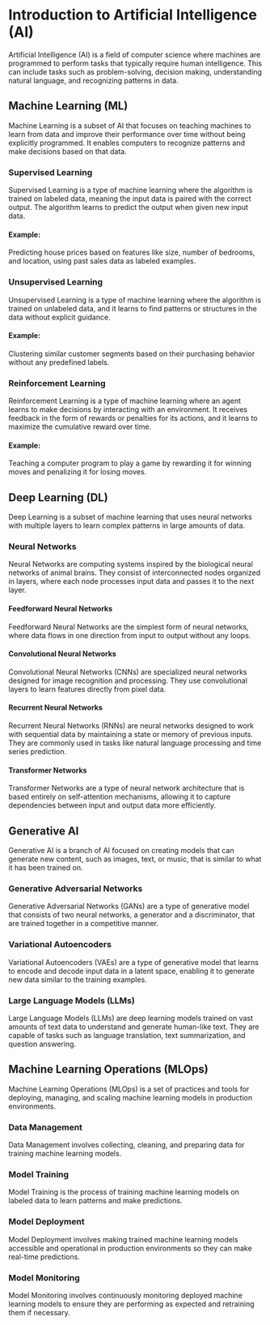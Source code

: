 # Introduction to Artificial Intelligence (AI)
Artificial Intelligence (AI) is a field of computer science where machines are programmed to perform tasks that typically require human intelligence. This can include tasks such as problem-solving, decision making, understanding natural language, and recognizing patterns in data.

## Machine Learning (ML)
Machine Learning is a subset of AI that focuses on teaching machines to learn from data and improve their performance over time without being explicitly programmed. It enables computers to recognize patterns and make decisions based on that data.

### Supervised Learning
Supervised Learning is a type of machine learning where the algorithm is trained on labeled data, meaning the input data is paired with the correct output. The algorithm learns to predict the output when given new input data.

#### Example:
Predicting house prices based on features like size, number of bedrooms, and location, using past sales data as labeled examples.

### Unsupervised Learning

Unsupervised Learning is a type of machine learning where the algorithm is trained on unlabeled data, and it learns to find patterns or structures in the data without explicit guidance.

#### Example:
Clustering similar customer segments based on their purchasing behavior without any predefined labels.

### Reinforcement Learning

Reinforcement Learning is a type of machine learning where an agent learns to make decisions by interacting with an environment. It receives feedback in the form of rewards or penalties for its actions, and it learns to maximize the cumulative reward over time.

#### Example:
Teaching a computer program to play a game by rewarding it for winning moves and penalizing it for losing moves.

## Deep Learning (DL)
Deep Learning is a subset of machine learning that uses neural networks with multiple layers to learn complex patterns in large amounts of data.

### Neural Networks
Neural Networks are computing systems inspired by the biological neural networks of animal brains. They consist of interconnected nodes organized in layers, where each node processes input data and passes it to the next layer.

#### Feedforward Neural Networks
Feedforward Neural Networks are the simplest form of neural networks, where data flows in one direction from input to output without any loops.

#### Convolutional Neural Networks
Convolutional Neural Networks (CNNs) are specialized neural networks designed for image recognition and processing. They use convolutional layers to learn features directly from pixel data.

#### Recurrent Neural Networks
Recurrent Neural Networks (RNNs) are neural networks designed to work with sequential data by maintaining a state or memory of previous inputs. They are commonly used in tasks like natural language processing and time series prediction.

#### Transformer Networks
Transformer Networks are a type of neural network architecture that is based entirely on self-attention mechanisms, allowing it to capture dependencies between input and output data more efficiently.

## Generative AI
Generative AI is a branch of AI focused on creating models that can generate new content, such as images, text, or music, that is similar to what it has been trained on.

### Generative Adversarial Networks
Generative Adversarial Networks (GANs) are a type of generative model that consists of two neural networks, a generator and a discriminator, that are trained together in a competitive manner.

### Variational Autoencoders
Variational Autoencoders (VAEs) are a type of generative model that learns to encode and decode input data in a latent space, enabling it to generate new data similar to the training examples.

### Large Language Models (LLMs)
Large Language Models (LLMs) are deep learning models trained on vast amounts of text data to understand and generate human-like text. They are capable of tasks such as language translation, text summarization, and question answering.

## Machine Learning Operations (MLOps)
Machine Learning Operations (MLOps) is a set of practices and tools for deploying, managing, and scaling machine learning models in production environments.

### Data Management
Data Management involves collecting, cleaning, and preparing data for training machine learning models.

### Model Training
Model Training is the process of training machine learning models on labeled data to learn patterns and make predictions.

### Model Deployment
Model Deployment involves making trained machine learning models accessible and operational in production environments so they can make real-time predictions.

### Model Monitoring
Model Monitoring involves continuously monitoring deployed machine learning models to ensure they are performing as expected and retraining them if necessary.
